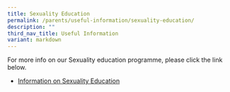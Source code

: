 ```yaml
---
title: Sexuality Education
permalink: /parents/useful-information/sexuality-education/
description: ""
third_nav_title: Useful Information
variant: markdown
---
```

For more info on our Sexuality education programme, please click the link below. 

* [Information on Sexuality Education](https://cms.isomer.gov.sg/sites/moe-horizonpri/folders/parents/subfolders/Useful%20Information/editPage/(/files/Sexuality%20Education/2024_Info_on_SEd_For_HRPS_Sch_Website_caa_Aug.pdf))